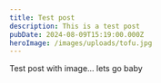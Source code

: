 ```yaml
---
title: Test post
description: This is a test post
pubDate: 2024-08-09T15:19:00.000Z
heroImage: /images/uploads/tofu.jpg
---
```

Test post with image... lets go baby
